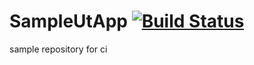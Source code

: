 # SampleUtApp [![Build Status](https://www.bitrise.io/app/d0feaf573c57beaf/status.svg?token=MbrQFJu0GyJ22AAqFPn7bw&branch=master)](https://www.bitrise.io/app/d0feaf573c57beaf)
sample repository for ci
